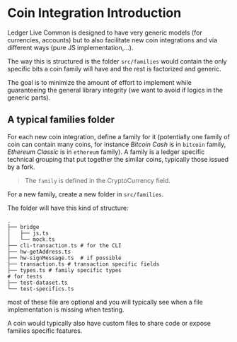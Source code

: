 # Coin Integration Introduction

Ledger Live Common is designed to have very generic models (for currencies, accounts) but to also facilitate new coin integrations and via different ways (pure JS implementation,...).

The way this is structured is the folder `src/families` would contain the only specific bits a coin family will have and the rest is factorized and generic.

The goal is to minimize the amount of effort to implement while guaranteeing the general library integrity (we want to avoid if logics in the generic parts).

## A typical families folder

For each new coin integration, define a family for it (potentially one family of coin can contain many coins, for instance _Bitcoin Cash_ is in `bitcoin` family, _Ethereum Classic_ is in `ethereum` family). A family is a ledger specific technical grouping that put together the similar coins, typically those issued by a fork.

> The `family` is defined in the CryptoCurrency field.

For a new family, create a new folder in `src/families`.

The folder will have this kind of structure:

```
.
├── bridge
│   ├── js.ts
│   └── mock.ts
├── cli-transaction.ts # for the CLI
├── hw-getAddress.ts
├── hw-signMessage.ts  # if possible
├── transaction.ts # transaction specific fields
├── types.ts # family specific types
# for tests
├── test-dataset.ts
└── test-specifics.ts
```

most of these file are optional and you will typically see when a file implementation is missing when testing.

A coin would typically also have custom files to share code or expose families specific features.

